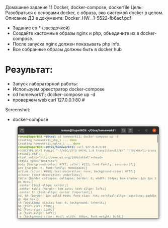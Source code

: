 Домашнее задание 11
Docker, docker-compose, dockerfile
Цель: Разобраться с основами docker, с образа, эко системой docker в целом.
Описание ДЗ в документе: Docker_HW__1-5522-fb6acf.pdf

 - Задание со * (звездочкой)
 - Создайте кастомные образы nginx и php, объедините их в docker-compose.
 - После запуска nginx должен показывать php info.
 - Все собранные образы должны быть в docker hub

# Результат:
 - Запуск лабораторной работы: 
 -  Используем оркестратор docker-compose 
 -  cd homework11; docker-compose up -d
 -  проверяем web curl 127.0.0.1:80 # 
  
Screenshot:
* docker-compose
![terminal](screen.png)